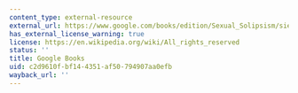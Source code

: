 ```yaml
---
content_type: external-resource
external_url: https://www.google.com/books/edition/Sexual_Solipsism/sieQDwAAQBAJ?hl=en&gbpv=1
has_external_license_warning: true
license: https://en.wikipedia.org/wiki/All_rights_reserved
status: ''
title: Google Books
uid: c2d9610f-bf14-4351-af50-794907aa0efb
wayback_url: ''
---
```

